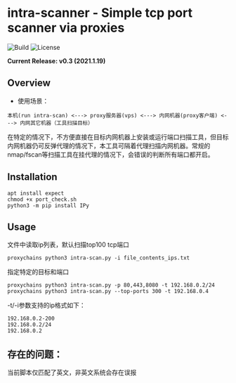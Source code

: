 
intra-scanner - Simple tcp port scanner via proxies
=========

![Build](https://img.shields.io/badge/Built%20with-Python-Blue)
![License](https://img.shields.io/badge/license-GNU_General_Public_License-_red.svg)

**Current Release: v0.3 (2021.1.19)**


Overview
--------
- 使用场景：
```
本机(run intra-scan) <---> proxy服务器(vps) <---> 内网机器(proxy客户端) <---> 内网其它机器（工具扫描目标）
```
在特定的情况下，不方便直接在目标内网机器上安装或运行端口扫描工具，但目标内网机器仍可反弹代理的情况下，本工具可隔着代理扫描内网机器。常规的nmap/fscan等扫描工具在挂代理的情况下，会错误的判断所有端口都开启。


Installation
------------

```
apt install expect
chmod +x port_check.sh
python3 -m pip install IPy
```


Usage
------------
文件中读取ip列表，默认扫描top100 tcp端口
```
proxychains python3 intra-scan.py -i file_contents_ips.txt
```
指定特定的目标和端口
```
proxychains python3 intra-scan.py -p 80,443,8080 -t 192.168.0.2/24
proxychains python3 intra-scan.py --top-ports 300 -t 192.168.0.4
```
-t/-i参数支持的ip格式如下：
```
192.168.0.2-200
192.168.0.2/24
192.168.0.2
```

存在的问题：
-----------
当前脚本仅匹配了英文，非英文系统会存在误报
